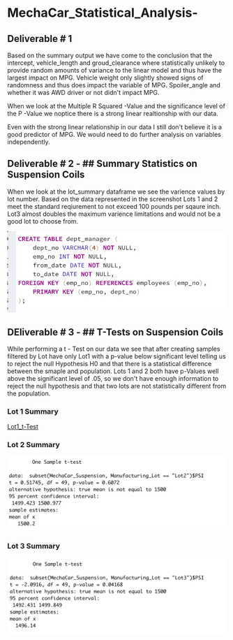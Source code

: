 # MechaCar_Statistical_Analysis-

## Deliverable # 1
Based on the summary output we have come to the conclusion that the intercept, vehicle_length and groud_clearance where statistically unlikely to provide random amounts of variance to the linear model and thus have the largest impact on MPG. Vehicle weight only slightly showed signs of randomness and thus does impact the variable of MPG. Spoiler_angle and whether it was AWD driver or not didn't impact MPG. 

When we look at the Multiple R Squared -Value and the significance level of the P -Value we noptice there is a strong linear realtionship with our data.

Even with the strong linear relationship in our data I still don't believe it is a good predictor of MPG. We would need to do further analysis on variables independently.

## Deliverable # 2 - ## Summary Statistics on Suspension Coils

When we look at the lot_summary dataframe we see the varience values by lot number. Based on the data represented in the screenshot Lots 1 and 2 meet the standard reqiurement to not exceed 100 pounds per sqaure inch. Lot3 almost doubles the maximum varience limitations and would not be a good lot to choose from. 

![total_summary](https://github.com/austink24/MechaCar_Statistical_Analysis-/blob/main/table_code_sample.png)

## DEliverable # 3 - ## T-Tests on Suspension Coils
While performing a t - Test on our data we see that after creating samples filtered by Lot have only  Lot1 with a p-value below significant level telling us to reject the null Hypothesis H0 and that there is a statistical difference between the smaple and population. Lots 1 and 2 both have p-Values well above the significant level of .05, so we don't have enough information to reject the null hypothesis and that two lots are not statistically different from the population.  

### Lot 1 Summary
[Lot1_t-Test](https://github.com/austink24/MechaCar_Statistical_Analysis-/blob/main/Lot1.png)

### Lot 2 Summary
![Lot2_t_Test](https://github.com/austink24/MechaCar_Statistical_Analysis-/blob/main/Lot2.png)


### Lot 3 Summary
![Lot3_t_Test](https://github.com/austink24/MechaCar_Statistical_Analysis-/blob/main/Lot3.png)